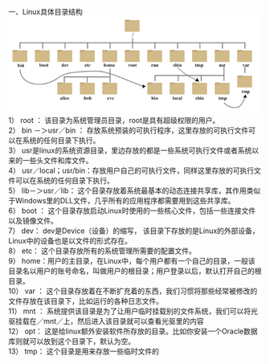 一、Linux具体目录结构    
![linux_file](./images/linux_file.png)  
1） root ： 该目录为系统管理员目录，root是具有超级权限的用户。    
2） bin －＞usr／bin ： 存放系统预装的可执行程序，这里存放的可执行文件可以在系统的任何目录下执行。  
3） usr是linux的系统资源目录，里边存放的都是一些系统可执行文件或者系统以来的一些头文件和库文件。  
4） usr／local；usr/bin：存放用户自己的可执行文件，同样这里存放的可执行文件可以在系统的任何目录下执行。  
5） lib－＞usr／lib： 这个目录存放着系统最基本的动态连接共享库，其作用类似于Windows里的DLL文件，几乎所有的应用程序都需要用到这些共享库。  
6） boot ： 这个目录存放启动Linux时使用的一些核心文件，包括一些连接文件以及镜像文件。   
7） dev： dev是Device（设备）的缩写， 该目录下存放的是Linux的外部设备，Linux中的设备也是以文件的形式存在。  
8） etc： 这个目录存放所有的系统管理所需要的配置文件。  
9） home：用户的主目录，在Linux中，每个用户都有一个自己的目录，一般该目录名以用户的账号命名，叫做用户的根目录；用户登录以后，默认打开自己的根目录。  
10） var ： 这个目录存放着在不断扩充着的东西，我们习惯将那些经常被修改的文件存放在该目录下，比如运行的各种日志文件。  
11） mnt ： 系统提供该目录是为了让用户临时挂载别的文件系统，我们可以将光驱挂载在／mnt／上，然后进入该目录就可以查看光驱里的内容   
12） opt： 这是给linux额外安装软件所存放的目录。比如你安装一个Oracle数据库则就可以放到这个目录下，默认为空。  
13） tmp： 这个目录是用来存放一些临时文件的  
